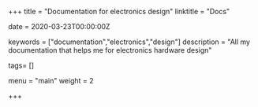 +++
title = "Documentation for electronics design"
linktitle = "Docs"

date = 2020-03-23T00:00:00Z

keywords = ["documentation","electronics","design"]
description = "All my documentation that helps me for electronics hardware design"

tags= []

menu = "main"
weight = 2

+++
